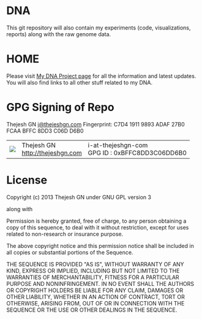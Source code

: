 DNA
===
This git repository will also contain my experiments (code, visualizations, reports) along with the raw genome data.

HOME
====
Please visit [My DNA Project page](http://thejeshgn.com/dna/) for all the information and latest updates. You will also find links to all other stuff related to my DNA.

GPG Signing of Repo
===================
Thejesh GN <i@thejeshgn.com>
Fingerprint: C7D4 1911 9893 ADAF 27B0 FCAA BFFC 8DD3 C06D D6B0

<table>
  <tr>
    <td><img src="http://www.gravatar.com/avatar/4545b2a84b0ae407abc97ad8f23cc28b?s=60"></td><td valign="middle">Thejesh GN<br><a href="http:/thejeshgn.com">http://thejeshgn.com</a></td>
    <td>i-at-thejeshgn-com <br> GPG ID :  0xBFFC8DD3C06DD6B0</td>
  </tr>
</table>

License
=======
Copyright (c) 2013 Thejesh GN  under GNU GPL version 3

along with

Permission is hereby granted, free of charge, to any person obtaining a copy
of this sequence, to deal with it without restriction, except for uses related
to non-research or insurance purpose.

The above copyright notice and this permission notice shall be included in
all copies or substantial portions of the Sequence.

THE SEQUENCE IS PROVIDED "AS IS", WITHOUT WARRANTY OF ANY KIND, EXPRESS OR
IMPLIED, INCLUDING BUT NOT LIMITED TO THE WARRANTIES OF MERCHANTABILITY,
FITNESS FOR A PARTICULAR PURPOSE AND NONINFRINGEMENT. IN NO EVENT SHALL THE
AUTHORS OR COPYRIGHT HOLDERS BE LIABLE FOR ANY CLAIM, DAMAGES OR OTHER
LIABILITY, WHETHER IN AN ACTION OF CONTRACT, TORT OR OTHERWISE, ARISING FROM,
OUT OF OR IN CONNECTION WITH THE SEQUENCE OR THE USE OR OTHER DEALINGS IN
THE SEQUENCE.


